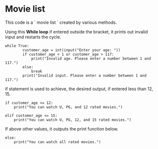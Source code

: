 
<h1>Movie list</h1>
This code is a ` movie list ` created by various methods.

Using this **While loop** if entered outside the bracket, it prints out invalid input and restarts the cycle.
````
while True:
        customer_age = int(input("Enter your age: "))
        if customer_age < 1 or customer_age > 117:
            print("Invalid age. Please enter a number between 1 and 117.")
        else:
            break
        print("Invalid input. Please enter a number between 1 and 117.")
 ````
if statement is used to achieve, the desired output, if entered less than 12, 15.

    if customer_age <= 12:
        print("You can watch U, PG, and 12 rated movies.")

    elif customer_age <= 15:
        print("You can watch U, PG, 12, and 15 rated movies.")

If above other values, it outputs the print function below.
    
    else:
        print("You can watch all rated movies.")